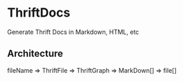 # ThriftDocs

Generate Thrift Docs in Markdown, HTML, etc

## Architecture

fileName => ThriftFile => ThriftGraph => MarkDown[] => file[]
